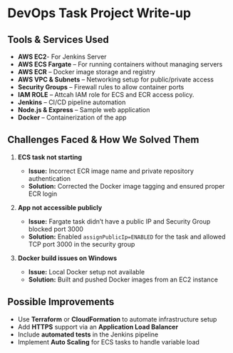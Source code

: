 # DevOps Task Project Write-up

## Tools & Services Used
- **AWS EC2**- For Jenkins Server
- **AWS ECS Fargate** – For running containers without managing servers  
- **AWS ECR** – Docker image storage and registry  
- **AWS VPC & Subnets** – Networking setup for public/private access  
- **Security Groups** – Firewall rules to allow container ports
- **IAM ROLE** – Attcah IAM role for ECS and ECR access policy.
- **Jenkins** – CI/CD pipeline automation  
- **Node.js & Express** – Sample web application  
- **Docker** – Containerization of the app  

## Challenges Faced & How We Solved Them
1. **ECS task not starting**  
   - **Issue:** Incorrect ECR image name and private repository authentication  
   - **Solution:** Corrected the Docker image tagging and ensured proper ECR login  

2. **App not accessible publicly**  
   - **Issue:** Fargate task didn’t have a public IP and Security Group blocked port 3000  
   - **Solution:** Enabled `assignPublicIp=ENABLED` for the task and allowed TCP port 3000 in the security group  

3. **Docker build issues on Windows**  
   - **Issue:** Local Docker setup not available  
   - **Solution:** Built and pushed Docker images from an EC2 instance  

## Possible Improvements
- Use **Terraform** or **CloudFormation** to automate infrastructure setup  
- Add **HTTPS** support via an **Application Load Balancer**  
- Include **automated tests** in the Jenkins pipeline  
- Implement **Auto Scaling** for ECS tasks to handle variable load  
